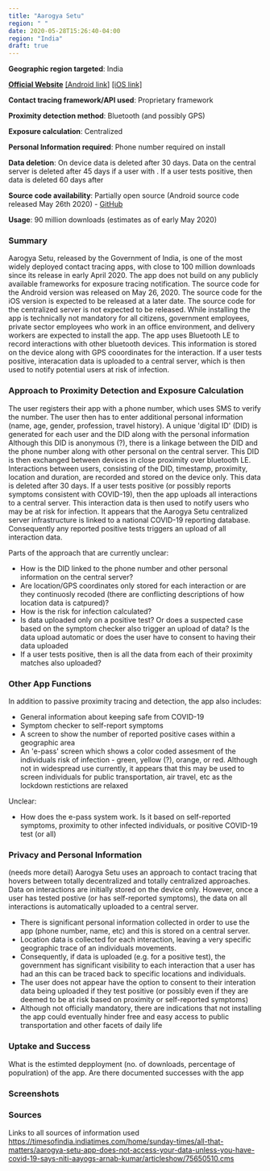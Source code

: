 ```yaml
---
title: "Aarogya Setu"
region: " "
date: 2020-05-28T15:26:40-04:00
region: "India"
draft: true
---
```


**Geographic region targeted**: India

**[Official Website](https://www.mygov.in/aarogya-setu-app/)** [[Android link]](https://play.google.com/store/apps/details?id=nic.goi.aarogyasetu) [[iOS link]](https://apps.apple.com/in/app/aarogyasetu/id1505825357)

**Contact tracing framework/API used**: Proprietary framework

**Proximity detection method**: Bluetooth (and possibly GPS)

**Exposure calculation**: Centralized

**Personal Information required**: Phone number required on install

**Data deletion**: On device data is deleted after 30 days. Data on the central server is deleted after 45 days if a user with . If a user tests positive, then data is deleted 60 days after 

**Source code availability**: Partially open source (Android source code released May 26th 2020) - [GitHub](https://github.com/nic-delhi/AarogyaSetu_Android)

**Usage**: 90 million downloads (estimates as of early May 2020) 

### Summary
Aarogya Setu, released by the Government of India, is one of the most widely deployed contact tracing apps, with close to 100 million downloads since its release in early April 2020. The app does not build on any publicly available frameworks for exposure tracing notification. The source code for the Android version was released on May 26, 2020. The source code for the iOS version is expected to be released at a later date. The source code for the centralized server is not expected to be released. While installing the app is technically not mandatory for all citizens, government employees, private sector employees who work in an office environment, and delivery workers are expected to install the app. The app  uses Bluetooth LE to record interactions with other bluetooth devices. This information is stored on the device along with GPS cooordinates for the interaction. If a user tests positive, interacation data is uploaded to a central server, which is then used to notify potential users at risk of infection. 

### Approach to Proximity Detection and Exposure Calculation
The user registers their app with a phone number, which uses SMS to verify the number. The user then has to enter additional personal information (name, age, gender, profession, travel history). A unique 'digital ID' (DID) is generated for each user and the DID along with the personal information Although this DID is anonymous (?), there is a linkage between the DID and the phone number along with other personal on the central server. This DID is then exchanged between devices in close proximity over bluetooth LE. Interactions between users, consisting of the DID, timestamp, proximity, location and duration, are recorded and stored on the device only. This data is deleted after 30 days. If a user tests positive (or possibly reports symptoms consistent with COVID-19), then the app uploads all interactions to a central server. This interaction data is then used to notify users who may be at risk for infection. It appears that the Aarogya Setu centralized server infrastructure is linked to a national COVID-19 reporting database. Consequently any reported positive tests triggers an upload of all interaction data. 


Parts of the approach that are currently unclear:
- How is the DID linked to the phone number and other personal information on the central server?
- Are location/GPS coordinates only stored for each interaction or are they continuosly recoded (there are conflicting descriptions of how location data is catpured)?
- How is the risk for infection calculated?
- Is data uploaded only on a positive test? Or does a suspected case based on the symptom checker also trigger an upload of data? Is the data upload automatic or does the user have to consent to having their data uploaded
- If a user tests positive, then is all the data from each of their proximity matches also uploaded?


### Other App Functions
In addition to passive proximity tracing and detection, the app also includes:
- General information about keeping safe from COVID-19
- Symptom checker to self-report symptoms
- A screen to show the number of reported positive cases within a geographic area 
- An 'e-pass' screen which shows a color coded assesment of the individuals risk of infection - green, yellow (?), orange, or red. Although not in widespread use currently, it appears that this may be used to screen individuals for public transportation, air travel, etc as the lockdown restictions are relaxed

Unclear:
- How does the e-pass system work. Is it based on self-reported symptoms, proximity to other infected individuals, or positive COVID-19 test (or all) 


### Privacy and Personal Information
(needs more detail)
Aarogya Setu uses an approach to contact tracing that hovers between totally decentralized and totally centralized approaches. Data on interactions are initially stored on the device only. However, once a user has tested postive (or has self-reported symptoms), the data on all interactions is automatically uploaded to a central server. 
- There is significant personal information collected in order to use the app (phone number, name, etc) and this is stored on a central server. 
- Location data is collected for each interaction, leaving a very specific geographic trace of an individuals movements.
- Consequently, if data is uploaded (e.g. for a positive test), the government has significant visibility to each interaction that a user has had an this can be traced back to specific locations and individuals.
- The user does not appear have the option to consent to their interation data being uploaded if they test positive (or possibly even if they are deemed to be at risk based on proximity or self-reported symptoms)
- Although not officially mandatory, there are indications that not installing the app could eventually hinder free and easy access to public transportation and other facets of daily life 

 

### Uptake and Success
What is the estimted depployment (no. of downloads, percentage of populration) of the app. Are there documented successes with the app


### Screenshots

### Sources
Links to all sources of information used
https://timesofindia.indiatimes.com/home/sunday-times/all-that-matters/aarogya-setu-app-does-not-access-your-data-unless-you-have-covid-19-says-niti-aayogs-arnab-kumar/articleshow/75650510.cms

